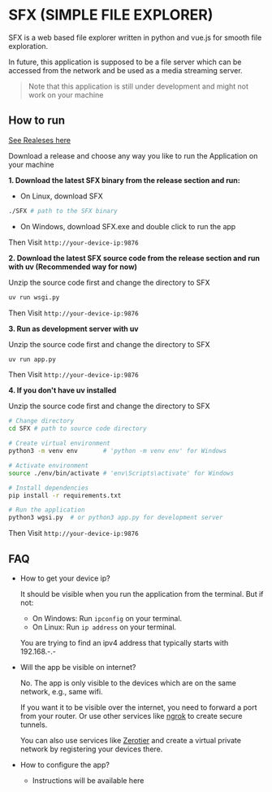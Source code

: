 # SFX (SIMPLE FILE EXPLORER)

SFX is a web based file explorer written in python and vue.js for smooth file exploration.

In future, this application is supposed to be a file server which can be accessed from the network and be used as a media streaming server.

> Note that this application is still under development and might not work on your machine

## How to run

[See Realeses here](https://github.com/mahi028/Simple-File-Explorer/releases)

Download a release and choose any way you like to run the Application on your machine


**1. Download the latest SFX binary from the release section and run:**

- On Linux, download SFX 
```sh
./SFX # path to the SFX binary
``` 

- On Windows, download SFX.exe and double click to run the app

Then Visit `http://your-device-ip:9876` 


**2. Download the latest SFX source code from the release section and run with uv (Recommended way for now)**

Unzip the source code first and change the directory to SFX

```sh
uv run wsgi.py
```
Then Visit `http://your-device-ip:9876` 

**3. Run as development server with uv**

Unzip the source code first and change the directory to SFX

```sh
uv run app.py
```
Then Visit `http://your-device-ip:9876` 

**4. If you don't have uv installed**

Unzip the source code first and change the directory to SFX

```sh
# Change directory
cd SFX # path to source code directory

# Create virtual environment
python3 -m venv env       # 'python -m venv env' for Windows

# Activate environment
source ./env/bin/activate # 'env\Scripts\activate' for Windows

# Install dependencies
pip install -r requirements.txt

# Run the application
python3 wgsi.py  # or python3 app.py for development server
```
Then Visit `http://your-device-ip:9876` 


## FAQ

* How to get your device ip?

    It should be visible when you run the application from the terminal. But if not: 
    - On Windows: Run `ipconfig` on your terminal.
    - On Linux: Run `ip address` on your terminal.

    You are trying to find an ipv4 address that typically starts with 192.168.-.-

* Will the app be visible on internet?

    No. The app is only visible to the devices which are on the same network, e.g., same wifi.

    If you want it to be visible over the internet, you need to forward a port from your router. Or use other services like [ngrok]("https://ngrok.com/our-product/secure-tunnels") to create secure tunnels.

    You can also use services like [Zerotier]("https://my.zerotier.com/") and create a virtual private network by registering your devices there. 

* How to configure the app?
    - Instructions will be available here
